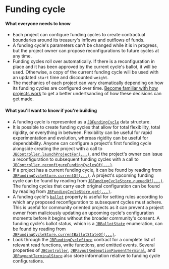 # Funding cycle

#### What everyone needs to know

* Each project can configure funding cycles to create contractual boundaries around its treasury's inflows and outflows of funds.
* A funding cycle's parameters can't be changed while it is in progress, but the project owner can propose reconfigurations to future cycles at any time.
* Funding cycles roll over automatically. If there is a reconfiguration in place and it has been approved by the current cycle's ballot, it will be used. Otherwise, a copy of the current funding cycle will be used with an updated `start` time and discounted `weight`.
* The mechanics of each project can vary dramatically depending on how its funding cycles are configured over time. [Become familiar with how projects work](project.md) to get a better undertsanding of how these decisions can get made.

#### What you'll want to know if you're building

* A funding cycle is represented as a [`JBFundingCycle`](../../api/data-structures/jbfundingcycle.md) data structure.
* It is possible to create funding cycles that allow for total flexibility, total rigidity, or everything in between. Flexibility can be useful for rapid experimentation and evolution, whereas rigidity can be useful for dependability. Anyone can configure a project's first funding cycle alongside creating the project with a call to [`JBController.launchProjectFor(...)`](../../api/contracts/or-controllers/jbcontroller/write/launchprojectfor.md), and the project's owner can issue a reconfiguration to subsequent funding cycles with a call to [`JBController.reconfigureFundingCyclesOf(...)`](../../api/contracts/or-controllers/jbcontroller/write/reconfigurefundingcyclesof.md).
* If a project has a current funding cycle, it can be found by reading from [`JBFundingCycleStore.currentOf(...)`](../../api/contracts/jbfundingcyclestore/read/currentof.md). A project's upcoming funding cycle can be found by reading from [`JBFundingCycleStore.queuedOf(...)`](../../api/contracts/jbfundingcyclestore/read/queuedof.md). The funding cycles that carry each original configuration can be found by reading from [`JBFundingCycleStore.get(...)`](../../api/contracts/jbfundingcyclestore/read/get.md).
* A funding cycle's [`ballot`](ballot.md) property is useful for setting rules according to which any proposed reconfiguration to subsequent cycles must adhere. This is useful for community oriented projects as it can prevent a project owner from maliciously updating an upcoming cycle's configuration moments before it begins without the broader community's consent. A funding cycle's ballot status, which is a [`JBBallotState`](../../api/enums/jbballotstate.md) enumeration, can be found by reading from [`JBFundingCycleStore.currentBallotStateOf(...)`](../../api/contracts/jbfundingcyclestore/read/currentballotstateof.md).
* Look through the [`JBFundingCycleStore`](../../api/contracts/jbfundingcyclestore/) contract for a complete list of relevant read functions, write functions, and emitted events. Several properties of [`JBController`](../../api/contracts/or-controllers/jbcontroller/), [`JBPayoutRedemptionPaymentTerminal`](../../api/contracts/or-abstract/jbpayoutredemptionpaymentterminal/), and [`JBPaymentTerminalStore`](../../api/contracts/jbpaymentterminalstore/) also store information relative to funding cycle configurations.
